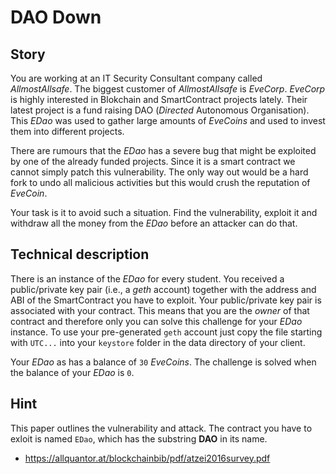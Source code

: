 # DAO Down

## Story

You are working at an IT Security Consultant company called *AllmostAllsafe*.
The biggest customer of *AllmostAllsafe* is *EveCorp*. 
*EveCorp* is highly interested in Blokchain and SmartContract projects lately.
Their latest project is a fund raising DAO (*Directed* Autonomous Organisation).
This *EDao* was used to gather large amounts of *EveCoins* and used to invest them into different projects. 

There are rumours that the *EDao* has a severe bug that might be exploited by one of the already funded projects. 
Since it is a smart contract we cannot simply patch this vulnerability.
The only way out would be a hard fork to undo all malicious activities but this would crush the reputation of *EveCoin*. 

Your task is it to avoid such a situation.
Find the vulnerability, exploit it and withdraw all the money from 
the *EDao* before an attacker can do that. 

## Technical description

There is an instance of the *EDao* for every student. 
You received a public/private key pair (i.e., a *geth* account) together with the address and ABI of the SmartContract you have to exploit. 
Your public/private key pair is associated with your contract.
This means that you are the *owner* of that contract and therefore only you can solve this challenge for your *EDao* instance.
To use your pre-generated `geth` account just copy the file starting with `UTC...` into your `keystore` folder in the data directory of your client. 

Your *EDao* as has a balance of `30` *EveCoins*.
The challenge is solved when the balance of your *EDao* is `0`. 

## Hint 

This paper outlines the vulnerability and attack. The contract you have to exloit is named `EDao`, which has the substring **DAO** in its name.
* https://allquantor.at/blockchainbib/pdf/atzei2016survey.pdf


